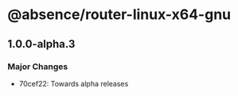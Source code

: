 # @absence/router-linux-x64-gnu

## 1.0.0-alpha.3

### Major Changes

- 70cef22: Towards alpha releases
